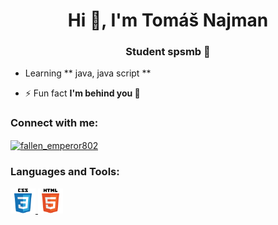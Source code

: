 <h1 align="center">Hi 👋, I'm Tomáš Najman</h1>
<h3 align="center">Student spsmb 💪</h3>

- Learning ** java, java script **

- ⚡ Fun fact **I'm behind you 👀**

<h3 align="left">Connect with me:</h3>
<p align="left">
<a href="https://www.youtube.com/@fallen_emperor802" target="blank"><img align="center" src="https://raw.githubusercontent.com/rahuldkjain/github-profile-readme-generator/master/src/images/icons/Social/youtube.svg" alt="fallen_emperor802" height="30" width="40" /></a> 
</p>

<h3 align="left">Languages and Tools:</h3>
<p align="left"> <a href="https://www.w3schools.com/css/" target="_blank" rel="noreferrer"> <img src="https://raw.githubusercontent.com/devicons/devicon/master/icons/css3/css3-original-wordmark.svg" alt="css3" width="40" height="40"/> </a> <a href="https://www.w3.org/html/" target="_blank" rel="noreferrer"> <img src="https://raw.githubusercontent.com/devicons/devicon/master/icons/html5/html5-original-wordmark.svg" alt="html5" width="40" height="40"/> </a> </p>
